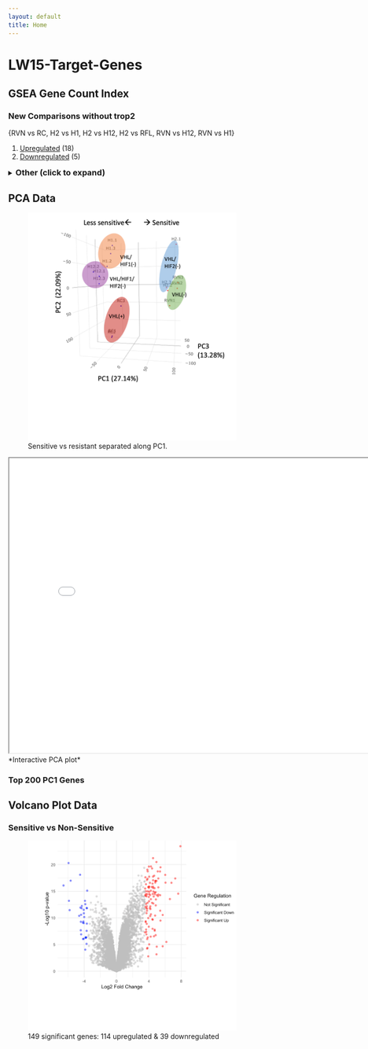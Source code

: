 ```yaml
---
layout: default
title: Home
---
```



# LW15-Target-Genes
## GSEA Gene Count Index

### New Comparisons without trop2
{RVN vs RC, H2 vs H1, H2 vs H12, H2 vs RFL, RVN vs H12, RVN vs H1}
1. [Upregulated](/LW15-Target-Genes/Common%20Genes/New%20Comparisons/Without%20trop2/Up_GeneTable_interactive.html) (18)
2. [Downregulated](/LW15-Target-Genes/Common%20Genes/New%20Comparisons/Without%20trop2/Down_GeneTable_interactive.html) (5)

<details>
<summary><span style="font-weight: bold; font-size: 1.17em;">Other (click to expand)</span></summary>

  **Original Comparisons**
  {RVN vs RC, H2 vs H1, H2 vs H12 , trop2 vs non}
  1. [Upregulated](/LW15-Target-Genes/Common%20Genes/Original%20Comparisons/OriginalComparisons_Up_GeneTable_interactive.html) (28)
  2. [Downregulated](/LW15-Target-Genes/Common%20Genes/Original%20Comparisons/OriginalComparisons_Down_GeneTable_interactive.html) (16)
  
  **New Comparisons**
  {RVN vs RC, H2 vs H1, H2 vs H12, H2 vs RFL, RVN vs H12, RVN vs H1, trop2 vs non}
  1. [Upregulated](/LW15-Target-Genes/Common%20Genes/New%20Comparisons/NewComparisons_Up_GeneTable_interactive.html) (12)
  2. [Downregulated](/LW15-Target-Genes/Common%20Genes/New%20Comparisons/NewComparisons_Down_GeneTable_interactive.html) (4)

</details>



## PCA Data
<figure>
  <img src="images/PCA Screenshot.png" alt="Sensitive vs resistant separated along PC1" width="500"/>
  <figcaption>Sensitive vs resistant separated along PC1.</figcaption>
</figure>

<iframe src="images/3D_PCA_Plot.html" width="800" height="600"></iframe>
*Interactive PCA plot*

### Top 200 PC1 Genes

## Volcano Plot Data
### Sensitive vs Non-Sensitive
<figure>
  <img src="images/Volc plot screenshot.png" alt="149 significant genes: 114 upregulated & 39 downregulated" width="500"/>
  <figcaption>149 significant genes: 114 upregulated & 39 downregulated</figcaption>
</figure>



